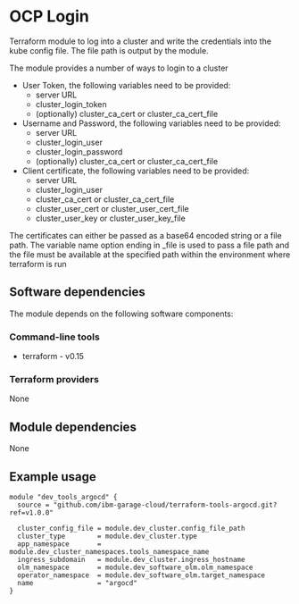 # OCP Login

Terraform module to log into a cluster and write the credentials into the kube config file. The file path is output by the module.

The module provides a number of ways to login to a cluster

-   User Token, the following variables need to be provided:
    -   server URL
    -   cluster_login_token
    -   (optionally) cluster_ca_cert or cluster_ca_cert_file
-   Username and Password, the following variables need to be provided:
    -   server URL
    -   cluster_login_user
    -   cluster_login_password
    -   (optionally) cluster_ca_cert or cluster_ca_cert_file
-   Client certificate, the following variables need to be provided:
    -   server URL
    -   cluster_login_user
    -   cluster_ca_cert or cluster_ca_cert_file
    -   cluster_user_cert or cluster_user_cert_file
    -   cluster_user_key or cluster_user_key_file

The certificates can either be passed as a base64 encoded string or a file path.  The variable name option ending in _file is used to pass a file path and the file must be available at the specified path within the environment where terraform is run

## Software dependencies

The module depends on the following software components:

### Command-line tools

-   terraform - v0.15

### Terraform providers

None

## Module dependencies

None

## Example usage

```hcl-terraform
module "dev_tools_argocd" {
  source = "github.com/ibm-garage-cloud/terraform-tools-argocd.git?ref=v1.0.0"

  cluster_config_file = module.dev_cluster.config_file_path
  cluster_type        = module.dev_cluster.type
  app_namespace       = module.dev_cluster_namespaces.tools_namespace_name
  ingress_subdomain   = module.dev_cluster.ingress_hostname
  olm_namespace       = module.dev_software_olm.olm_namespace
  operator_namespace  = module.dev_software_olm.target_namespace
  name                = "argocd"
}
```

